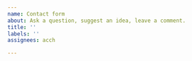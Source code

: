 ```yaml
---
name: Contact form
about: Ask a question, suggest an idea, leave a comment.
title: ''
labels: ''
assignees: acch

---
```



